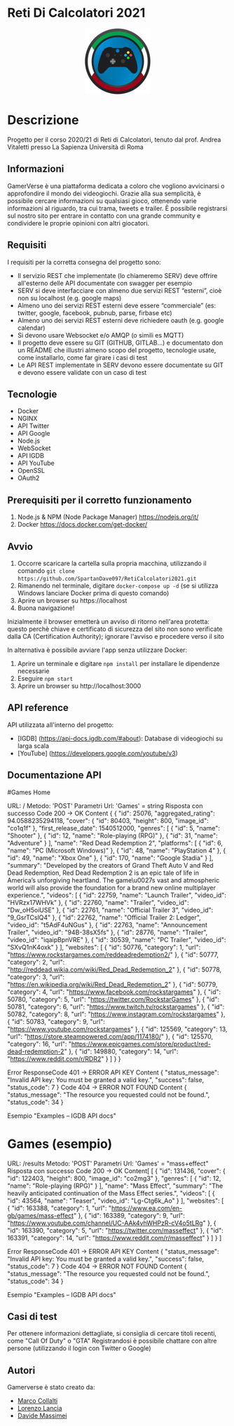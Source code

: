 # Reti Di Calcolatori 2021
<p align="center">
  <img width="150" height="150" src="./public/images/header-icon.png">
</p>

# Descrizione
Progetto per il corso 2020/21 di Reti di Calcolatori, tenuto dal prof. Andrea Vitaletti presso La Sapienza Università di Roma

## Informazioni
GamerVerse è una piattaforma dedicata a coloro che vogliono avvicinarsi o approfondire il mondo dei videogiochi. Grazie alla sua semplicità, è possibile cercare informazioni su qualsiasi gioco, ottenendo varie informazioni al riguardo, tra cui trama, tweets e trailer. È possibile registrarsi sul nostro sito per entrare in contatto con una grande community e condividere le proprie opinioni con altri giocatori.

## Requisiti
I requisiti per la corretta consegna del progetto sono:
- Il servizio REST che implementate (lo chiameremo SERV) deve offrire all'esterno delle API documentate con swagger per esempio
- SERV si deve interfacciare con almeno due servizi REST “esterni”, cioè non su localhost (e.g. google maps)
- Almeno uno dei servizi REST esterni deve essere “commerciale” (es: twitter, google, facebook, pubnub, parse, firbase etc)
- Almeno uno dei servizi REST esterni deve richiedere oauth (e.g. google calendar)
- Si devono usare Websocket e/o AMQP (o simili es MQTT)
- Il progetto deve essere su GIT (GITHUB, GITLAB...) e documentato don un README che illustri almeno scopo del progetto, tecnologie usate, come installarlo, come far girare i casi di test
- Le API REST implementate in SERV devono essere documentate su GIT e devono essere validate con un caso di test

## Tecnologie
* Docker
* NGINX
* API Twitter
* API Google
* Node.js
* WebSocket
* API IGDB
* API YouTube
* OpenSSL
* OAuth2

## Prerequisiti per il corretto funzionamento
1. Node.js & NPM (Node Package Manager) https://nodejs.org/it/
2. Docker https://docs.docker.com/get-docker/

## Avvio
1. Occorre scaricare la cartella sulla propria macchina, utilizzando il comando ```git clone https://github.com/SpartanDave097/RetiCalcolatori2021.git```
2. Rimanendo nel terminale, digitare ```docker-compose up -d``` (se si utilizza Windows lanciare Docker prima di questo comando)
3. Aprire un browser su https://localhost
4. Buona navigazione!

Inizialmente il browser emetterà un avviso di ritorno nell'area protetta: questo perchè chiave e certificato di sicurezza del sito non sono verificate dalla CA (Certification Authority); ignorare l'avviso e procedere verso il sito

In alternativa è possibile avviare l'app senza utilizzare Docker:
1. Aprire un terminale e digitare ```npm install``` per installare le dipendenze necessarie
2. Eseguire ```npm start```
3. Aprire un browser su http://localhost:3000

## API reference
API utilizzata all'interno del progetto:
- [IGDB] (https://api-docs.igdb.com/#about): Database di videogiochi su larga scala
- [YouTube] (https://developers.google.com/youtube/v3)

## Documentazione API

#Games Home

URL: /
Metodo: 'POST'
Parametri Url: 'Games' = string
Risposta con successo
Code 200 -> OK
Content { { "id": 25076, "aggregated_rating": 94.0588235294118, "cover": { "id": 80403, "height": 800, "image_id": "co1q1f" }, "first_release_date": 1540512000, "genres": [ { "id": 5, "name": "Shooter" }, { "id": 12, "name": "Role-playing (RPG)" }, { "id": 31, "name": "Adventure" } ], "name": "Red Dead Redemption 2", "platforms": [ { "id": 6, "name": "PC (Microsoft Windows)" }, { "id": 48, "name": "PlayStation 4" }, { "id": 49, "name": "Xbox One" }, { "id": 170, "name": "Google Stadia" } ], "summary": "Developed by the creators of Grand Theft Auto V and Red Dead Redemption, Red Dead Redemption 2 is an epic tale of life in America’s unforgiving heartland. The game\u0027s vast and atmospheric world will also provide the foundation for a brand new online multiplayer experience.", "videos": [ { "id": 22759, "name": "Launch Trailer", "video_id": "HVRzx17WHVk" }, { "id": 22760, "name": "Trailer", "video_id": "Dw_oH5oiUSE" }, { "id": 22761, "name": "Official Trailer 3", "video_id": "9_GsrTCslQ4" }, { "id": 22762, "name": "Official Trailer 2: Ledger", "video_id": "t5AdF4uNGus" }, { "id": 22763, "name": "Announcement Trailer", "video_id": "94B-38sX5fs" }, { "id": 28776, "name": "Trailer", "video_id": "iqaipBpnVRE" }, { "id": 30539, "name": "PC Trailer", "video_id": "SXvQ1nK4oxk" } ], "websites": [ { "id": 50776, "category": 1, "url": "https://www.rockstargames.com/reddeadredemption2/" }, { "id": 50777, "category": 2, "url": "http://reddead.wikia.com/wiki/Red_Dead_Redemption_2" }, { "id": 50778, "category": 3, "url": "https://en.wikipedia.org/wiki/Red_Dead_Redemption_2" }, { "id": 50779, "category": 4, "url": "https://www.facebook.com/rockstargames" }, { "id": 50780, "category": 5, "url": "https://twitter.com/RockstarGames" }, { "id": 50781, "category": 6, "url": "https://www.twitch.tv/rockstargames" }, { "id": 50782, "category": 8, "url": "https://www.instagram.com/rockstargames" }, { "id": 50783, "category": 9, "url": "https://www.youtube.com/rockstargames" }, { "id": 125569, "category": 13, "url": "https://store.steampowered.com/app/1174180/" }, { "id": 125570, "category": 16, "url": "https://www.epicgames.com/store/product/red-dead-redemption-2" }, { "id": 149880, "category": 14, "url": "https://www.reddit.com/r/RDR2" } ] }
 }

Error ResponseCode 401 -> ERROR API KEY
Content { "status_message": "Invalid API key: You must be granted a valid key.", "success": false, "status_code": 7 }
Code 404 -> ERROR NOT FOUND
Content { "status_message": "The resource you requested could not be found.", "status_code": 34 }

Esempio "Examples – IGDB API docs"
# Games (esempio)

URL: /results
Metodo: 'POST'
Parametri Url: 'Games' = "mass+effect"
Risposta con successo
Code 200 -> OK
Content[ [ { "id": 131436, "cover": { "id": 122403, "height": 800, "image_id": "co2mg3" }, "genres": [ { "id": 12, "name": "Role-playing (RPG)" } ], "name": "Mass Effect", "summary": "The heavily anticipated continuation of the Mass Effect series.", "videos": [ { "id": 43564, "name": "Teaser", "video_id": "Lg-Ctg6k_Ao" } ], "websites": [ { "id": 163388, "category": 1, "url": "https://www.ea.com/en-gb/games/mass-effect" }, { "id": 163389, "category": 9, "url": "https://www.youtube.com/channel/UC-AAk4vhWHPzR-cV4o5tLRg" }, { "id": 163390, "category": 5, "url": "https://twitter.com/masseffect" }, { "id": 163391, "category": 14, "url": "https://www.reddit.com/r/masseffect" } ] } ]

Error ResponseCode 401 -> ERROR API KEY
Content { "status_message": "Invalid API key: You must be granted a valid key.", "success": false, "status_code": 7 }
Code 404 -> ERROR NOT FOUND
Content { "status_message": "The resource you requested could not be found.", "status_code": 34 }

Esempio "Examples – IGDB API docs"
## Casi di test
Per ottenere informazioni dettagliate, si consiglia di cercare titoli recenti, come "Call Of Duty" o "GTA"
Registrandosi è possibile chattare con altre persone (utilizzando il login con Twitter o Google)
## Autori
Gamerverse è stato creato da:
- [Marco Collalti](https://github.com/Marco170595)
- [Lorenzo Lancia](https://github.com/LorenzoLancia)
- [Davide Massimei](https://github.com/SpartanDave097)


